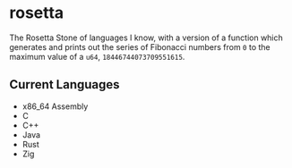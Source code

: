 # rosetta
The Rosetta Stone of languages I know, with a version of a function which generates and prints out the series of Fibonacci numbers from `0` to the maximum value of a `u64`, `18446744073709551615`.

## Current Languages

* x86_64 Assembly
* C
* C++
* Java
* Rust
* Zig
